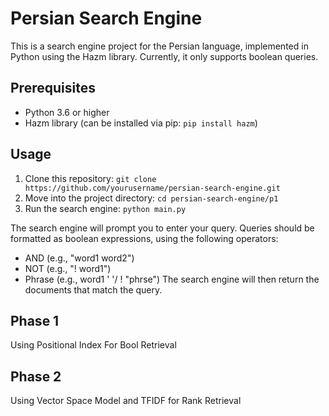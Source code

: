 # Persian Search Engine

This is a search engine project for the Persian language, implemented in Python using the Hazm library. Currently, it only supports boolean queries.

## Prerequisites

- Python 3.6 or higher
- Hazm library (can be installed via pip: `pip install hazm`)

## Usage

1. Clone this repository: `git clone https://github.com/yourusername/persian-search-engine.git`
2. Move into the project directory: `cd persian-search-engine/p1`
3. Run the search engine: `python main.py`

The search engine will prompt you to enter your query. Queries should be formatted as boolean expressions, using the following operators:

- AND (e.g., "word1 word2")
- NOT (e.g., "! word1")
- Phrase (e.g., word1 ' '/ ! "phrse")
The search engine will then return the documents that match the query.

## Phase 1
Using Positional Index For Bool Retrieval
## Phase 2
Using Vector Space Model and TFIDF for Rank Retrieval
